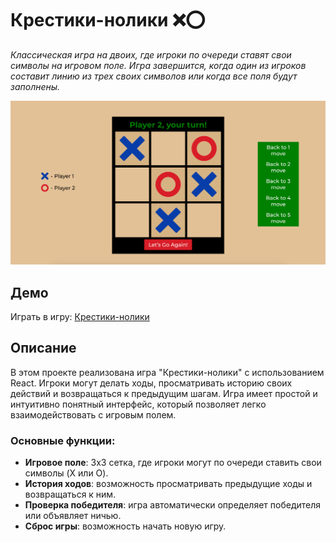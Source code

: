 # Крестики-нолики ❌⭕

_Классическая игра на двоих, где игроки по очереди ставят свои символы на игровом поле. Игра завершится, когда один из игроков составит линию из трех своих символов или когда все поля будут заполнены._

![alt text](./Image.png)

## Демо

Играть в игру: [Крестики-нолики](https://mrphysix.github.io/crosses-and-zeroes)

## Описание

В этом проекте реализована игра "Крестики-нолики" с использованием React. Игроки могут делать ходы, просматривать историю своих действий и возвращаться к предыдущим шагам. Игра имеет простой и интуитивно понятный интерфейс, который позволяет легко взаимодействовать с игровым полем.

### Основные функции:

- **Игровое поле**: 3x3 сетка, где игроки могут по очереди ставить свои символы (X или O).
- **История ходов**: возможность просматривать предыдущие ходы и возвращаться к ним.
- **Проверка победителя**: игра автоматически определяет победителя или объявляет ничью.
- **Сброс игры**: возможность начать новую игру.

